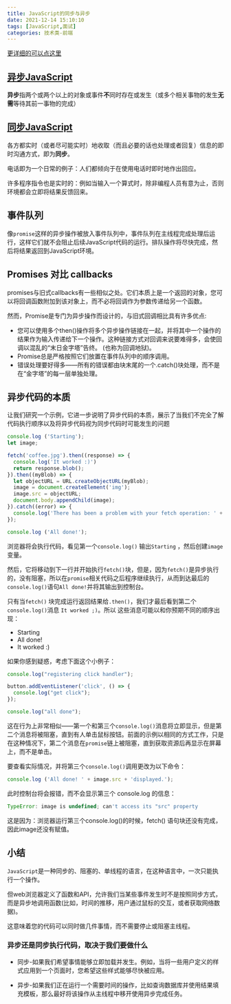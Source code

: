 ```yaml
---
title: JavaScript的同步与异步
date: 2021-12-14 15:10:10
tags: [JavaScript,面试]
categories: 技术类-前端
---
```


[更详细的可以点这里](https://developer.mozilla.org/zh-CN/docs/Learn/JavaScript/Asynchronous/Introducing)

## [异步JavaScript](https://developer.mozilla.org/zh-CN/docs/Glossary/Asynchronous)

**异步**指两个或两个以上的对象或事件**不**同时存在或发生（或多个相关事物的发生**无需**等待其前一事物的完成）

## [同步JavaScript](https://developer.mozilla.org/zh-CN/docs/Glossary/Synchronous)

各方都实时（或者尽可能实时）地收取（而且必要的话也处理或者回复）信息的即时沟通方式，即为**同步**。

电话即为一个日常的例子：人们都倾向于在使用电话时即时地作出回应。

许多程序指令也是实时的：例如当输入一个算式时，除非编程人员有意为止，否则环境都会立即将结果反馈回来。

## 事件队列

像`promise`这样的异步操作被放入事件队列中，事件队列在主线程完成处理后运行，这样它们就不会阻止后续JavaScript代码的运行。排队操作将尽快完成，然后将结果返回到JavaScript环境。

## Promises 对比 callbacks

promises与旧式callbacks有一些相似之处。它们本质上是一个返回的对象，您可以将回调函数附加到该对象上，而不必将回调作为参数传递给另一个函数。

然而，Promise是专门为异步操作而设计的，与旧式回调相比具有许多优点:

- 您可以使用多个then()操作将多个异步操作链接在一起，并将其中一个操作的结果作为输入传递给下一个操作。这种链接方式对回调来说要难得多，会使回调以混乱的“末日金字塔”告终。 (也称为回调地狱)。
- Promise总是严格按照它们放置在事件队列中的顺序调用。
- 错误处理要好得多——所有的错误都由块末尾的一个.catch()块处理，而不是在“金字塔”的每一层单独处理。

## 异步代码的本质

让我们研究一个示例，它进一步说明了异步代码的本质，展示了当我们不完全了解代码执行顺序以及将异步代码视为同步代码时可能发生的问题

```js
console.log ('Starting');
let image;

fetch('coffee.jpg').then((response) => {
  console.log('It worked :)')
  return response.blob();
}).then((myBlob) => {
  let objectURL = URL.createObjectURL(myBlob);
  image = document.createElement('img');
  image.src = objectURL;
  document.body.appendChild(image);
}).catch((error) => {
  console.log('There has been a problem with your fetch operation: ' + error.message);
});

console.log ('All done!');
```

浏览器将会执行代码，看见第一个`console.log()` 输出`Starting` ，然后创建`image`变量。

然后，它将移动到下一行并开始执行`fetch()`块，但是，因为`fetch()`是异步执行的，没有阻塞，所以在`promise`相关代码之后程序继续执行，从而到达最后的`console.log()`语句`All done!`并将其输出到控制台。

只有当`fetch()` 块完成运行返回结果给`.then()`，我们才最后看到第二个`console.log()`消息 `It worked ;)`。所以 这些消息可能以和你预期不同的顺序出现：

- Starting
- All done!
- It worked :)

如果你感到疑惑，考虑下面这个小例子：

```js
console.log("registering click handler");

button.addEventListener('click', () => {
  console.log("get click");
});

console.log("all done");
```

这在行为上非常相似——第一个和第三个`console.log()`消息将立即显示，但是第二个消息将被阻塞，直到有人单击鼠标按钮。前面的示例以相同的方式工作，只是在这种情况下，第二个消息在`promise`链上被阻塞，直到获取资源后再显示在屏幕上，而不是单击。

要查看实际情况，并将第三个`console.log()`调用更改为以下命令：

```js
console.log ('All done! ' + image.src + 'displayed.');
```

此时控制台将会报错，而不会显示第三个 console.log 的信息：

```js
TypeError: image is undefined; can't access its "src" property
```

这是因为：浏览器运行第三个console.log()的时候，fetch() 语句块还没有完成，因此image还没有赋值。

## 小结

`JavaScript`是一种同步的、阻塞的、单线程的语言，在这种语言中，一次只能执行一个操作。

但web浏览器定义了函数和API，允许我们当某些事件发生时不是按照同步方式，而是异步地调用函数(比如，时间的推移，用户通过鼠标的交互，或者获取网络数据)。

这意味着您的代码可以同时做几件事情，而不需要停止或阻塞主线程。

### 异步还是同步执行代码，取决于我们要做什么

- 同步-如果我们希望事情能够立即加载并发生。例如，当将一些用户定义的样式应用到一个页面时，您希望这些样式能够尽快被应用。

- 异步-如果我们正在运行一个需要时间的操作，比如查询数据库并使用结果填充模板，那么最好将该操作从主线程中移开使用异步完成任务。

